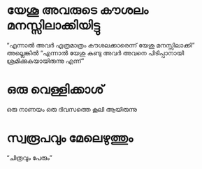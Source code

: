 # യേശൂ അവരുടെ കൗശലം മനസ്സിലാക്കിയിട്ടു
“എന്നാൽ അവർ എത്രമാത്രം കൗശലക്കാരെന്ന് യേശു മനസ്സിലാക്കി” അല്ലെങ്കിൽ “എന്നാൽ യേശു കണ്ടു അവർ അവനെ പിടിപ്പാനായി ശ്രമിക്കുകയായിരുന്നു എന്ന്”
# ഒരു വെള്ളിക്കാശ്
ഒരു നാണയം ഒരു ദിവസത്തെ കൂലി ആയിരുന്നു 
# സ്വരൂപവും മേലെഴുത്തും
“ചിത്രവും പേരും”

